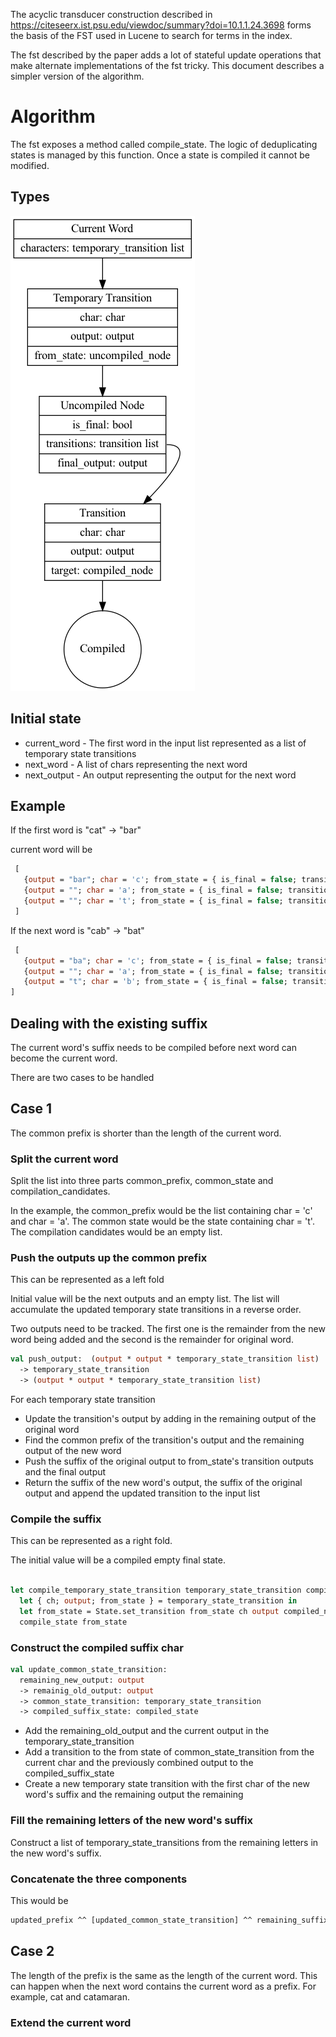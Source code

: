 The acyclic transducer construction described in https://citeseerx.ist.psu.edu/viewdoc/summary?doi=10.1.1.24.3698 forms
the basis of the FST used in Lucene to search for terms in the index.

The fst described by the paper adds a lot of stateful update operations that make alternate implementations of the fst 
tricky. This document describes a simpler version of the algorithm.

# Algorithm

The fst exposes a method called compile_state. The logic of deduplicating states is managed by this function. Once
a state is compiled it cannot be modified.

## Types

![Types](images/acyclic-transducer-types.png "Types used to build the acyclic transducer")

## Initial state
 * current_word - The first word in the input list represented as a list of temporary state transitions
 * next_word - A list of chars representing the next word
 * next_output - An output representing the output for the next word
 
## Example

If the first word is "cat" -> "bar"

current word will be

```ocaml
 [
   {output = "bar"; char = 'c'; from_state = { is_final = false; transitions = []; final_output = ""} }
   {output = ""; char = 'a'; from_state = { is_final = false; transitions = []; final_output = ""} }
   {output = ""; char = 't'; from_state = { is_final = false; transitions = []; final_output = ""} }
 ]
```

If the next word is "cab" -> "bat"

```ocaml
 [
   {output = "ba"; char = 'c'; from_state = { is_final = false; transitions = []; final_output = ""} }
   {output = ""; char = 'a'; from_state = { is_final = false; transitions = []; final_output = ""} }
   {output = "t"; char = 'b'; from_state = { is_final = false; transitions = [{char = 't'; output = "r", target = compiled_node}]; final_output = ""} }
]
```
## Dealing with the existing suffix

The current word's suffix needs to be compiled before next word can become the current word.

There are two cases to be handled

## Case 1

The common prefix is shorter than the length of the current word.

### Split the current word 

Split the list into three parts common_prefix, common_state and compilation_candidates.

In the example, the common_prefix would be the list containing char = 'c' and char = 'a'. The common state would be
the state containing char = 't'. The compilation candidates would be an empty list.

### Push the outputs up the common prefix

This can be represented as a left fold

Initial value will be the next outputs and an empty list. The list will accumulate the updated temporary state
transitions in a reverse order.

Two outputs need to be tracked. The first one is the remainder from the new word being added and the second is 
the remainder for original word.

```ocaml
val push_output:  (output * output * temporary_state_transition list)
  -> temporary_state_transition
  -> (output * output * temporary_state_transition list)
```

For each temporary state transition
 * Update the transition's output by adding in the remaining output of the original word
 * Find the common prefix of the transition's output and the remaining output of the new word
 * Push the suffix of the original output to from_state's transition outputs and the final output
 * Return the suffix of the new word's output, the suffix of the original output and append the updated transition to the input list

### Compile the suffix

This can be represented as a right fold.

The initial value will be a compiled empty final state.

```ocaml

let compile_temporary_state_transition temporary_state_transition compiled_next_state =
  let { ch; output; from_state } = temporary_state_transition in
  let from_state = State.set_transition from_state ch output compiled_next_state in
  compile_state from_state
```

### Construct the compiled suffix char

```ocaml
val update_common_state_transition:  
  remaining_new_output: output
  -> remainig_old_output: output
  -> common_state_transition: temporary_state_transition
  -> compiled_suffix_state: compiled_state

```

* Add the remaining_old_output and the current output in the temporary_state_transition
* Add a transition to the from state of common_state_transition from the current char and the previously combined output to the compiled_suffix_state
* Create a new temporary state transition with the first char of the new word's suffix and the remaining output the remaining

### Fill the remaining letters of the new word's suffix

Construct a list of temporary_state_transitions from the remaining letters in the new word's suffix.

### Concatenate the three components

This would be
```ocaml
updated_prefix ^^ [updated_common_state_transition] ^^ remaining_suffix
```
## Case 2

The length of the prefix is the same as the length of the current word. This can happen when the next word
contains the current word as a prefix. For example, cat and catamaran.


### Extend the current word 
